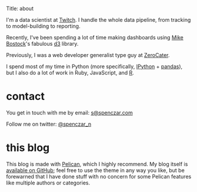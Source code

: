 Title: about

I'm a data scientist at [Twitch](http://www.twitch.tv/). I handle the whole data pipeline, from tracking to model-building to reporting.

Recently, I've been spending a lot of time making dashboards using [Mike Bostock](http://bost.ocks.org/)'s fabulous [d3](http://d3js.org/) library.

Previously, I was a web developer generalist type guy at [ZeroCater](http://www.zerocater.com/).

I spend most of my time in Python (more specifically, [IPython](http://ipython.org/) + [pandas](http://pandas.pydata.org/)), but I also do a lot of work in Ruby, JavaScript, and [R](https://github.com/tdsmith/aRrgh).


# contact

You get in touch with me by email: <s@spenczar.com>

Follow me on twitter: <a href="https://twitter.com/intent/user?screen_name=spenczar_n">@spenczar_n</a>


# this blog

This blog is made with [Pelican](http://docs.getpelican.com/en/3.2/), which I highly recommend. My blog itself is [available on GitHub](https://github.com/spenczar/spenczar.com); feel free to use the theme in any way you like, but be forewarned that I have done stuff with no concern for some Pelican features like multiple authors or categories.
